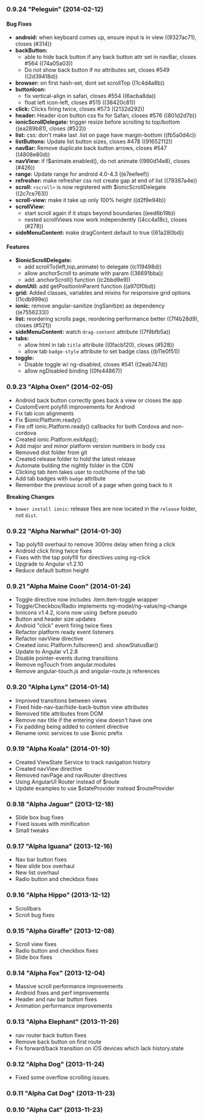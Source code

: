 <a name="0.9.24"></a>
### 0.9.24 "Peleguin" (2014-02-12)


#### Bug Fixes

* **android:** when keyboard comes up, ensure input is in view ((9327ac71), closes (#314))
* **backButton:**
  * able to hide back button if any back button attr set in navBar, closes #564 ((74a05a03))
  * Do not show back button if no attributes set, closes #549 ((2d39418d))
* **browser:** on first hash-set, dont set scrollTop ((1c4d4a8b))
* **buttonIcon:**
  * fix vertical-align in safari, closes #554 ((6acba8da))
  * float left icon-left, closes #515 ((38420c81))
* **click:** Clicks firing twice, closes #573 ((2132d292))
* **header:** Header icon button css fix for Safari, closes #576 ((801d2d7b))
* **ionicScrollDelegate:** trigger resize before scrolling to top/bottom ((ea289b81), closes (#522))
* **list:** css: don't make last .list on page have margin-bottom ((fb5a0d4c))
* **listButtons:** Update list button sizes, closes #478 ((91652112))
* **navBar:** Remove duplicate back button arrows, closes #547 ((4808e80d))
* **navView:** if !$animate.enabled(), do not animate ((990d14e8), closes (#426))
* **range:** Update range for android 4.0-4.3 ((e7eefeef))
* **refresher:** make refresher css not create gap at end of list ((79387a4e))
* **scroll:** `<scroll>` is now registered with $ionicScrollDelegate ((2c7ce763))
* **scroll-view:** make it take up only 100% height ((d2f9e94b))
* **scrollView:**
  * start scroll again if it stops beyond boundaries ((eed6b19b))
  * nested scrollViews now work independently ((4cc4a18c), closes (#278))
* **sideMenuContent:** make dragContent default to true ((61a280bd))


#### Features

* **$ionicScrollDelegate:**
  * add scrollTo(left,top,animate) to delegate ((c119498d))
  * allow anchorScroll to animate with param ((36691bba))
  * add .anchorScroll() function ((c2bbd9e9))
* **domUtil:** add getPositionInParent function ((a970f0bd))
* **grid:** Added classes, variables and mixins for responsive grid options ((1cdb999e))
* **ionic:** remove angular-sanitize (ngSanitize) as dependency ((e7556233))
* **list:** reordering scrolls page, reordering performance better ((7f4b28d9), closes (#521))
* **sideMenuContent:** watch `drag-content` attribute ((7f9bfb5a))
* **tabs:** 
  * allow html in tab `title` attribute ((0facb120), closes (#528))
  * allow tab `badge-style` attribute to set badge class ((b11e0f51))
* **toggle:** 
  * Disable toggle w/ ng-disabled, closes #541 ((2eab747d))
  * allow ngDisabled binding ((0fe44867))


### 0.9.23 "Alpha Oxen" (2014-02-05)
 - Android back button correctly goes back a view or closes the app
 - CustomEvent polyfill improvements for Android
 - Fix tab icon alignments
 - Fix $ionicPlatform.ready()
 - Fire off ionic.Platform.ready() callbacks for both Cordova and non-cordova
 - Created ionic.Platform.exitApp();
 - Add major and minor platform version numbers in body css
 - Removed dist folder from git
 - Created release folder to hold the latest release
 - Automate bulding the nightly folder in the CDN
 - Clicking tab item takes user to root/home of the tab
 - Add tab badges with `badge` attribute 
 - Remember the previous scroll of a page when going back to it

 **Breaking Changes**
 
 - `bower install ionic`: release files are now located in the `release` folder, not `dist`.


### 0.9.22 "Alpha Narwhal" (2014-01-30)
 - Tap polyfill overhaul to remove 300ms delay when firing a click
 - Android click firing twice fixes
 - Fixes with the tap polyfill for directives using ng-click
 - Upgrade to Angular v1.2.10
 - Reduce default button height


### 0.9.21 "Alpha Maine Coon" (2014-01-24)
 - Toggle directive now includes .item.item-toggle wrapper
 - Toggle/Checkbox/Radio implements ng-model/ng-value/ng-change
 - Ionicons v1.4.2, icons now using :before pseudo
 - Button and header size updates
 - Android "click" event firing twice fixes
 - Refactor platform ready event listeners
 - Refactor navView directive
 - Created ionic.Platform.fullscreen() and .showStatusBar()
 - Update to Angular v1.2.8
 - Disable pointer-events during transitions
 - Remove ngTouch from angular.modules
 - Remove angular-touch.js and angular-route.js references


### 0.9.20 "Alpha Lynx" (2014-01-14)
 - Improved transitions between views
 - Fixed hide-nav-bar/hide-back-button view attributes
 - Removed title attributes from DOM
 - Remove nav title if the entering view doesn't have one
 - Fix padding being added to content directive
 - Rename ionic services to use $ionic prefix


### 0.9.19 "Alpha Koala" (2014-01-10)
 - Created ViewState Service to track navigation history
 - Created navView directive
 - Removed navPage and navRouter directives
 - Using AngularUI Router instead of $route
 - Update examples to use $stateProvider instead $routeProvider


### 0.9.18 "Alpha Jaguar" (2013-12-18)
 - Slide box bug fixes
 - Fixed issues with minification
 - Small tweaks


### 0.9.17 "Alpha Iguana" (2013-12-16)
 - Nav bar button fixes
 - New slide box overhaul
 - New list overhaul
 - Radio button and checkbox fixes


### 0.9.16 "Alpha Hippo" (2013-12-12)
 - Scrollbars
 - Scroll bug fixes


### 0.9.15 "Alpha Giraffe" (2013-12-08)
 - Scroll view fixes
 - Radio button and checkbox fixes
 - Slide box fixes


### 0.9.14 "Alpha Fox" (2013-12-04)
 - Massive scroll performance improvements
 - Android fixes and perf improvements
 - Header and nav bar button fixes
 - Animation performance improvements


### 0.9.13 "Alpha Elephant" (2013-11-26)
 - nav router back button fixes
 - Remove back button on first route
 - Fix forward/back transition on iOS devices which lack history.state


### 0.9.12 "Alpha Dog" (2013-11-24)
 - Fixed some overflow scrolling issues.


### 0.9.11 "Alpha Cat Dog" (2013-11-23)
 

### 0.9.10 "Alpha Cat" (2013-11-23)

